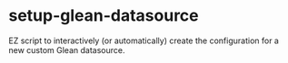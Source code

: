 # setup-glean-datasource
EZ script to interactively (or automatically) create the configuration for a new custom Glean datasource.
